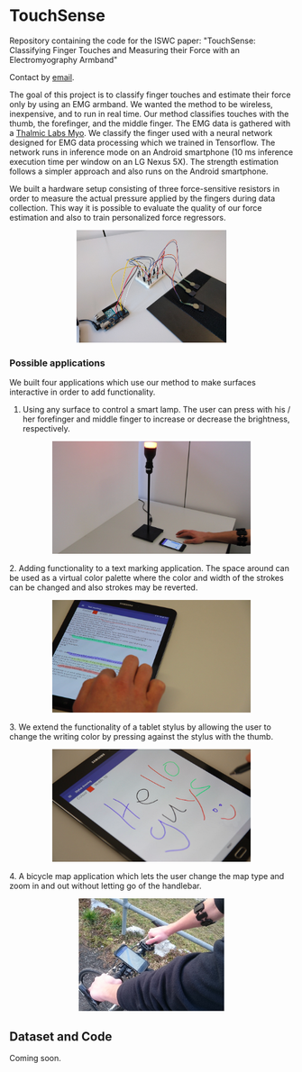 # TouchSense
Repository containing the code for the ISWC paper: "TouchSense: Classifying Finger Touches and Measuring their Force with an Electromyography Armband"

Contact by [email](mailto:vincent.becker@inf.ethz.ch).

The goal of this project is to classify finger touches and estimate their force only by using an EMG armband. We wanted the method to be wireless, 
inexpensive, and to run in real time. Our method classifies touches with the thumb, the forefinger, and the middle finger. The EMG data is gathered with a [Thalmic Labs Myo](https://www.myo.com/). 
We classify the finger used with a neural network designed for EMG data processing which we trained in Tensorflow. The network runs in inference mode on an Android smartphone (10 ms inference execution time per window on an LG Nexus 5X). 
The strength estimation follows a simpler approach and also runs on the Android smartphone. 

We built a hardware setup consisting of three force-sensitive resistors in order to measure the actual pressure applied by the fingers during data collection. This way it is possible to evaluate the quality of our force estimation and also to train personalized force regressors.  
<p align="center"><img src="images/measurement_setup.jpg" alt="Hardware setup" height="200"></p>

### Possible applications
We built four applications which use our method to make surfaces interactive in order to add functionality. 
1. Using any surface to control a smart lamp. The user can press with his / her forefinger and middle finger to increase or decrease the brightness, respectively.  
<p align="center"><img src="images/Demo_lamp_new.png" alt="Smart lamp demo" height="200"></p>
2. Adding functionality to a text marking application. The space around can be used as a virtual color palette where the color and width of the strokes can be changed and also strokes may be reverted.  
<p align="center"><img src="images/Demo_text_marking.png" alt="Text marking demo" height="200"></p>
3. We extend the functionality of a tablet stylus by allowing the user to change the writing color by pressing against the stylus with the thumb.  
<p align="center"><img src="images/Demo_stylus2.png" alt="Stylus demo" height="200"></p>
4. A bicycle map application which lets the user change the map type and zoom in and out without letting go of the handlebar.  
<p align="center"><img src="images/Demo_bike.jpg" alt="Bike demo" height="200"></p>

## Dataset and Code
Coming soon. 
